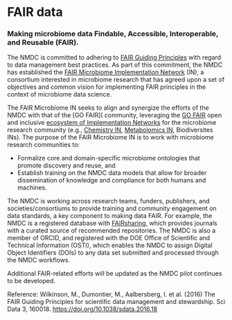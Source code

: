 # FAIR data

### Making microbiome data Findable, Accessible, Interoperable, and Reusable (FAIR).

The NMDC is committed to adhering to [FAIR Guiding Principles](https://www.nature.com/articles/sdata201618) with regard to data management best practices. As part of this commitment, the NMDC has established the [FAIR Microbiome Implementation Network](https://www.go-fair.org/implementation-networks/overview/fair-microbiome/) (IN), a consortium interested in microbiome research that has agreed upon a set of objectives and common vision for implementing FAIR principles in the context of microbiome data science.

The FAIR Microbiome IN seeks to align and synergize the efforts of the NMDC with that of the [GO FAIR]( community, leveraging the [GO FAIR](https://www.go-fair.org/) open and inclusive [ecosystem of Implementation Networks](https://www.go-fair.org/implementation-networks/overview/) for the microbiome research community (e.g., [Chemistry IN](https://www.go-fair.org/implementation-networks/overview/chemistryin/), [Metabolomics IN](https://www.go-fair.org/implementation-networks/overview/metabolomics/), Biodiversites INs). The purpose of the FAIR Microbiome IN is to work with microbiome research communities to:

* Formalize core and domain-specific microbiome ontologies that promote discovery and reuse, and
* Establish training on the NMDC data models that allow for broader dissemination of knowledge and compliance for both humans and machines.

The NMDC is working across research teams, funders, publishers, and societies/consortiums to provide training and community engagement on data standards, a key component to making data FAIR. For example, the NMDC is a registered database with [FAIRsharing](https://fairsharing.org/biodbcore-001563/), which provides journals with a curated source of recommended repositories. The NMDC is also a member of ORCID, and registered with the DOE Office of Scientific and Technical Information (OSTI), which enables the NMDC to assign Digital Object Identifiers (DOIs) to any data set submitted and processed through the NMDC workflows.

Additional FAIR-related efforts will be updated as the NMDC pilot continues to be developed.

Reference:  Wilkinson, M., Dumontier, M., Aalbersberg, I. et al. (2016) The FAIR Guiding Principles for scientific data management and stewardship. Sci Data 3, 160018. https://doi.org/10.1038/sdata.2016.18
